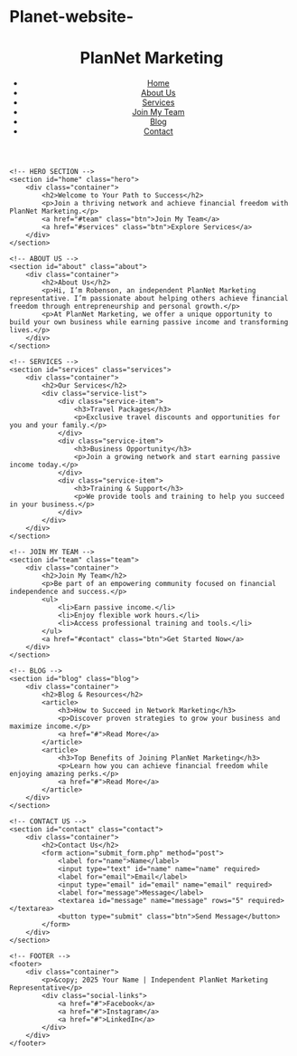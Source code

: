 # Planet-website-
<!DOCTYPE html>
<html lang="en">
<head>
    <meta charset="UTF-8">
    <meta name="viewport" content="width=device-width, initial-scale=1.0">
    <meta name="description" content="PlanNet Marketing Business Website">
    <meta name="author" content="Your Name">
    <title>PlanNet Marketing | Success Starts Here</title>
    <link rel="stylesheet" href="styles.css"> <!-- Link to an external CSS file -->
</head>
<body>
    <!-- HEADER -->
    <header>
        <div class="container">
            <h1>PlanNet Marketing</h1>
            <nav>
                <ul>
                    <li><a href="#home">Home</a></li>
                    <li><a href="#about">About Us</a></li>
                    <li><a href="#services">Services</a></li>
                    <li><a href="#team">Join My Team</a></li>
                    <li><a href="#blog">Blog</a></li>
                    <li><a href="#contact">Contact</a></li>
                </ul>
            </nav>
        </div>
    </header>

    <!-- HERO SECTION -->
    <section id="home" class="hero">
        <div class="container">
            <h2>Welcome to Your Path to Success</h2>
            <p>Join a thriving network and achieve financial freedom with PlanNet Marketing.</p>
            <a href="#team" class="btn">Join My Team</a>
            <a href="#services" class="btn">Explore Services</a>
        </div>
    </section>

    <!-- ABOUT US -->
    <section id="about" class="about">
        <div class="container">
            <h2>About Us</h2>
            <p>Hi, I’m Robenson, an independent PlanNet Marketing representative. I’m passionate about helping others achieve financial freedom through entrepreneurship and personal growth.</p>
            <p>At PlanNet Marketing, we offer a unique opportunity to build your own business while earning passive income and transforming lives.</p>
        </div>
    </section>

    <!-- SERVICES -->
    <section id="services" class="services">
        <div class="container">
            <h2>Our Services</h2>
            <div class="service-list">
                <div class="service-item">
                    <h3>Travel Packages</h3>
                    <p>Exclusive travel discounts and opportunities for you and your family.</p>
                </div>
                <div class="service-item">
                    <h3>Business Opportunity</h3>
                    <p>Join a growing network and start earning passive income today.</p>
                </div>
                <div class="service-item">
                    <h3>Training & Support</h3>
                    <p>We provide tools and training to help you succeed in your business.</p>
                </div>
            </div>
        </div>
    </section>

    <!-- JOIN MY TEAM -->
    <section id="team" class="team">
        <div class="container">
            <h2>Join My Team</h2>
            <p>Be part of an empowering community focused on financial independence and success.</p>
            <ul>
                <li>Earn passive income.</li>
                <li>Enjoy flexible work hours.</li>
                <li>Access professional training and tools.</li>
            </ul>
            <a href="#contact" class="btn">Get Started Now</a>
        </div>
    </section>

    <!-- BLOG -->
    <section id="blog" class="blog">
        <div class="container">
            <h2>Blog & Resources</h2>
            <article>
                <h3>How to Succeed in Network Marketing</h3>
                <p>Discover proven strategies to grow your business and maximize income.</p>
                <a href="#">Read More</a>
            </article>
            <article>
                <h3>Top Benefits of Joining PlanNet Marketing</h3>
                <p>Learn how you can achieve financial freedom while enjoying amazing perks.</p>
                <a href="#">Read More</a>
            </article>
        </div>
    </section>

    <!-- CONTACT US -->
    <section id="contact" class="contact">
        <div class="container">
            <h2>Contact Us</h2>
            <form action="submit_form.php" method="post">
                <label for="name">Name</label>
                <input type="text" id="name" name="name" required>
                <label for="email">Email</label>
                <input type="email" id="email" name="email" required>
                <label for="message">Message</label>
                <textarea id="message" name="message" rows="5" required></textarea>
                <button type="submit" class="btn">Send Message</button>
            </form>
        </div>
    </section>

    <!-- FOOTER -->
    <footer>
        <div class="container">
            <p>&copy; 2025 Your Name | Independent PlanNet Marketing Representative</p>
            <div class="social-links">
                <a href="#">Facebook</a>
                <a href="#">Instagram</a>
                <a href="#">LinkedIn</a>
            </div>
        </div>
    </footer>
</body>
</html>
